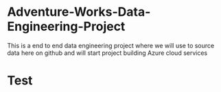 # Adventure-Works-Data-Engineering-Project
This is a end to end data engineering project where we will use to source data here on github and will start project building Azure cloud services
# Test
